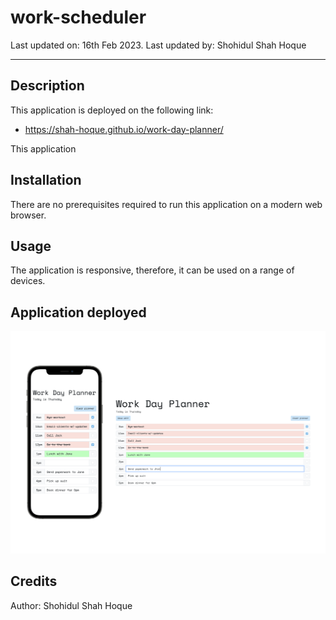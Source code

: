 # work-scheduler

Last updated on: 16th Feb 2023. Last updated by: Shohidul Shah Hoque
__________

## Description
This application is deployed on the following link:
- https://shah-hoque.github.io/work-day-planner/

This application 


## Installation
There are no prerequisites required to run this application on a modern web browser.


## Usage
The application is responsive, therefore, it can be used on a range of devices.


## Application deployed

![screenshot of the app on an iPhone and on a desktop](/assets/screenshot.png)

## Credits
Author: Shohidul Shah Hoque